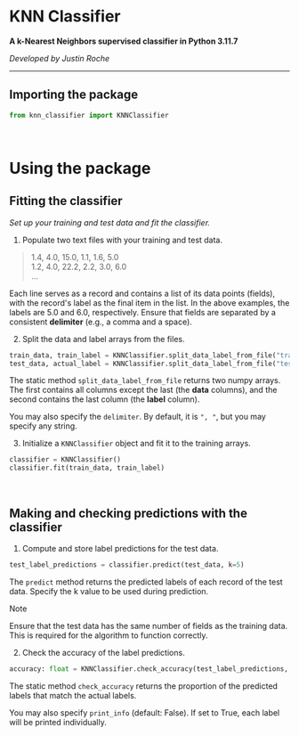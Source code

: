 # KNN Classifier
**A k-Nearest Neighbors supervised classifier in Python 3.11.7**

*Developed by Justin Roche*

---

## Importing the package
```python
from knn_classifier import KNNClassifier
```

<br>

# Using the package

## Fitting the classifier
*Set up your training and test data and fit the classifier.*

1. Populate two text files with your training and test data.
> 1.4, 4.0, 15.0, 1.1, 1.6, 5.0\
> 1.2, 4.0, 22.2, 2.2, 3.0, 6.0\
> ...

Each line serves as a record and contains a list of its data points (fields), with the record's label as the final item in the list. In the above examples, the labels are 5.0 and 6.0, respectively. Ensure that fields are separated by a consistent **delimiter** (e.g., a comma and a space).

2. Split the data and label arrays from the files.
```python
train_data, train_label = KNNClassifier.split_data_label_from_file("train.txt", delimiter=", ")
test_data, actual_label = KNNClassifier.split_data_label_from_file("test.txt", delimiter=", ")
```
The static method `split_data_label_from_file` returns two numpy arrays. The first contains all columns except the last (the **data** columns), and the second contains the last column (the **label** column).

You may also specify the `delimiter`. By default, it is `", "`, but you may specify any string.

3. Initialize a `KNNClassifier` object and fit it to the training arrays.
```python
classifier = KNNClassifier()
classifier.fit(train_data, train_label)
```

<br>

## Making and checking predictions with the classifier

1. Compute and store label predictions for the test data.
```python
test_label_predictions = classifier.predict(test_data, k=5)
```

The `predict` method returns the predicted labels of each record of the test data. Specify the k value to be used during prediction.
> [!NOTE]
> Ensure that the test data has the same number of fields as the training data. This is required for the algorithm to function correctly.

2. Check the accuracy of the label predictions.
```python
accuracy: float = KNNClassifier.check_accuracy(test_label_predictions, actual_label, print_info=False)
```

The static method `check_accuracy` returns the proportion of the predicted labels that match the actual labels.

You may also specify `print_info` (default: False). If set to True, each label will be printed individually.